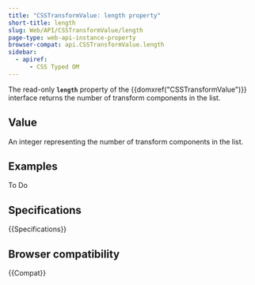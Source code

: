 ```yaml
---
title: "CSSTransformValue: length property"
short-title: length
slug: Web/API/CSSTransformValue/length
page-type: web-api-instance-property
browser-compat: api.CSSTransformValue.length
sidebar:
  - apiref:
      - CSS Typed OM
---
```


The read-only **`length`** property of the
{{domxref("CSSTransformValue")}} interface returns the number of transform components in
the list.

## Value

An integer representing the number of transform components in the list.

## Examples

To Do

## Specifications

{{Specifications}}

## Browser compatibility

{{Compat}}
